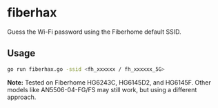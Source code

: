 # fiberhax
Guess the Wi-Fi password using the Fiberhome default SSID.

## Usage

```bash
go run fiberhax.go -ssid <fh_xxxxxx / fh_xxxxxx_5G>
```

**Note:** Tested on Fiberhome HG6243C, HG6145D2, and HG6145F. Other models like AN5506-04-FG/FS may still work, but using a different approach.
